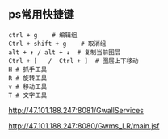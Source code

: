 ## ps常用快捷键



```shell
ctrl + g	# 编辑组
Ctrl + shift + g 	# 取消组
alt + ↑ / alt + ↓  # 复制当前图层
Ctrl + [   /  Ctrl + ]	# 图层上下移动
H # 抓手工具
R # 旋转工具
v # 移动工具
T # 文字工具

```

http://47.101.188.247:8081/GwallServices

http://47.101.188.247:8080/Gwms_LR/main.jsf
